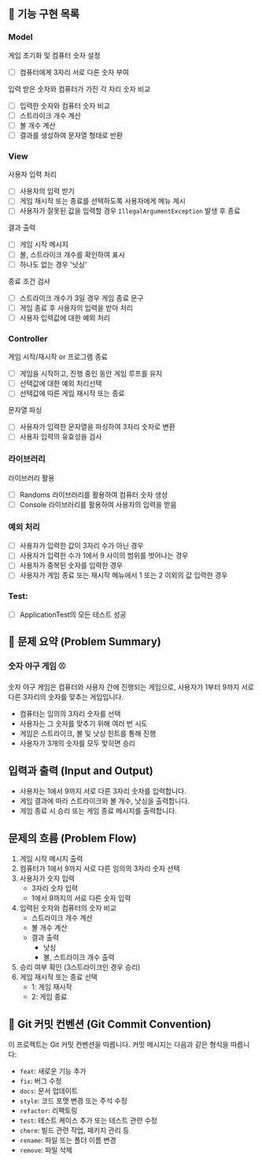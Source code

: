 ## 🚀 기능 구현 목록

### Model
게임 초기화 및 컴퓨터 숫자 설정
- [ ]  컴퓨터에게 3자리 서로 다른 숫자 부여

입력 받은 숫자와 컴퓨터가 가진 각 자리 숫자 비교
- [ ]  입력한 숫자와 컴퓨터 숫자 비교
- [ ]  스트라이크 개수 계산
- [ ]  볼 개수 계산
- [ ]  결과를 생성하여 문자열 형태로 반환

### View
사용자 입력 처리
- [ ]  사용자의 입력 받기
- [ ]  게임 재시작 또는 종료를 선택하도록 사용자에게 메뉴 제시
- [ ]  사용자가 잘못된 값을 입력할 경우 `IllegalArgumentException` 발생 후 종료

결과 출력
- [ ]  게임 시작 메시지
- [ ]  볼, 스트라이크 개수를 확인하여 표시
- [ ]  하나도 없는 경우 '낫싱'

종료 조건 검사
- [ ]  스트라이크 개수가 3일 경우 게임 종료 문구
- [ ]  게임 종료 후 사용자의 입력을 받아 처리
- [ ]  사용자 입력값에 대한 예외 처리

### Controller
게임 시작/재시작 or 프로그램 종료
- [ ]  게임을 시작하고, 진행 중인 동안 게임 루프를 유지
- [ ]  선택값에 대한 예외 처리선택
- [ ]  선택값에 따른 게임 재시작 또는 종료

문자열 파싱
- [ ]  사용자가 입력한 문자열을 파싱하여 3자리 숫자로 변환
- [ ]  사용자 입력의 유효성을 검사

### 라이브러리
라이브러리 활용
- [ ]  Randoms 라이브러리를 활용하여 컴퓨터 숫자 생성
- [ ]  Console 라이브러리를 활용하여 사용자의 입력을 받음

### 예외 처리
- [ ]  사용자가 입력한 값이 3자리 수가 아닌 경우
- [ ]  사용자가 입력한 수가 1에서 9 사이의 범위를 벗어나는 경우
- [ ]  사용자가 중복된 숫자를 입력한 경우
- [ ]  사용자가 게임 종료 또는 재시작 메뉴에서 1 또는 2 이외의 값 입력한 경우

### Test:
- [ ]  ApplicationTest의 모든 테스트 성공

## 📝 문제 요약 (Problem Summary)
### 숫자 야구 게임 ⚾️
숫자 야구 게임은 컴퓨터와 사용자 간에 진행되는 게임으로,
사용자가 1부터 9까지 서로 다른 3자리의 숫자를 맞추는 게임입니다.
- 컴퓨터는 임의의 3자리 숫자를 선택
- 사용자는 그 숫자를 맞추기 위해 여러 번 시도
- 게임은 스트라이크, 볼 및 낫싱 힌트를 통해 진행
- 사용자가 3개의 숫자를 모두 맞히면 승리

## 입력과 출력 (Input and Output)

- 사용자는 1에서 9까지 서로 다른 3자리 숫자를 입력합니다.
- 게임 결과에 따라 스트라이크와 볼 개수, 낫싱을 출력합니다.
- 게임 종료 시 승리 또는 게임 종료 메시지를 출력합니다.

## 문제의 흐름 (Problem Flow)

1. 게임 시작 메시지 출력
2. 컴퓨터가 1에서 9까지 서로 다른 임의의 3자리 숫자 선택
3. 사용자가 숫자 입력
    - 3자리 숫자 입력
    - 1에서 9까지의 서로 다른 숫자 입력
4. 입력된 숫자와 컴퓨터의 숫자 비교
    - 스트라이크 개수 계산
    - 볼 개수 계산
    - 결과 출력
        - 낫싱
        - 볼, 스트라이크 개수 출력
5. 승리 여부 확인 (3스트라이크인 경우 승리)
6. 게임 재시작 또는 종료 선택
    - 1: 게임 재시작
    - 2: 게임 종료

## 📍 Git 커밋 컨벤션 (Git Commit Convention)

이 프로젝트는 Git 커밋 컨벤션을 따릅니다. 커밋 메시지는 다음과 같은 형식을 따릅니다:

- `feat`: 새로운 기능 추가
- `fix`: 버그 수정
- `docs`: 문서 업데이트
- `style`: 코드 포맷 변경 또는 주석 수정
- `refactor`: 리팩토링
- `test`: 테스트 케이스 추가 또는 테스트 관련 수정
- `chore`: 빌드 관련 작업, 패키지 관리 등
- `rename`: 파일 또는 폴더 이름 변경
- `remove`: 파일 삭제